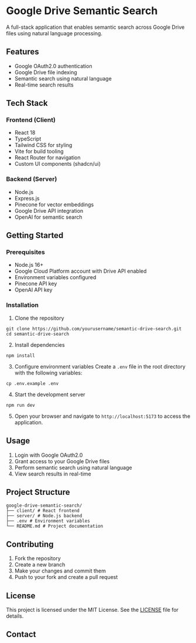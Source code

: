 # Google Drive Semantic Search

A full-stack application that enables semantic search across Google Drive files using natural language processing.

## Features

- Google OAuth2.0 authentication
- Google Drive file indexing
- Semantic search using natural language
- Real-time search results

## Tech Stack

### Frontend (Client)

- React 18
- TypeScript
- Tailwind CSS for styling
- Vite for build tooling
- React Router for navigation
- Custom UI components (shadcn/ui)

### Backend (Server)

- Node.js
- Express.js
- Pinecone for vector embeddings
- Google Drive API integration
- OpenAI for semantic search

## Getting Started

### Prerequisites

- Node.js 16+
- Google Cloud Platform account with Drive API enabled
- Environment variables configured
- Pinecone API key
- OpenAI API key

### Installation

1. Clone the repository

```
git clone https://github.com/yourusername/semantic-drive-search.git
cd semantic-drive-search
```

2. Install dependencies

```
npm install
```

3. Configure environment variables
   Create a `.env` file in the root directory with the following variables:

```
cp .env.example .env
```

4. Start the development server

```
npm run dev
```

5. Open your browser and navigate to `http://localhost:5173` to access the application.

## Usage

1. Login with Google OAuth2.0
2. Grant access to your Google Drive files
3. Perform semantic search using natural language
4. View search results in real-time

## Project Structure

```
google-drive-semantic-search/
├── client/ # React frontend
├── server/ # Node.js backend
├── .env # Environment variables
└── README.md # Project documentation
```

## Contributing

1. Fork the repository
2. Create a new branch
3. Make your changes and commit them
4. Push to your fork and create a pull request

## License

This project is licensed under the MIT License. See the [LICENSE](LICENSE) file for details.

## Contact
